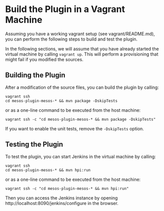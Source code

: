 Build the Plugin in a Vagrant Machine
=====================================

Assuming you have a working vagrant setup (see vagrant/README.md), you can perform
the following steps to build and test the plugin.

In the following sections, we will assume that you have already started the virtual
machine by calling `vagrant up`. This will perform a provisioning that might fail
if you modified the sources.


Building the Plugin
-------------------

After a modification of the source files, you can build the plugin by calling:

```
vagrant ssh
cd mesos-plugin-mesos-* && mvn package -DskipTests
```

or as a one-line command to be executed from the host machine:

```
vagrant ssh -c "cd mesos-plugin-mesos-* && mvn package -DskipTests"
```

If you want to enable the unit tests, remove the `-DskipTests` option.


Testing the Plugin
------------------

To test the plugin, you can start Jenkins in the virtual machine by calling:

```
vagrant ssh
cd mesos-plugin-mesos-* && mvn hpi:run
```

or as a one-line command to be executed from the host machine:

```
vagrant ssh -c "cd mesos-plugin-mesos-* && mvn hpi:run"
```

Then you can access the Jenkins instance by opening
http://localhost:8090/jenkins/configure in the browser.

